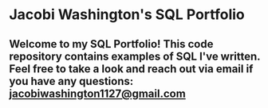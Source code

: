 # Jacobi Washington's SQL Portfolio 

## Welcome to my SQL Portfolio! This code repository contains examples of SQL I've written. Feel free to take a look and reach out via email if you have any questions: jacobiwashington1127@gmail.com
